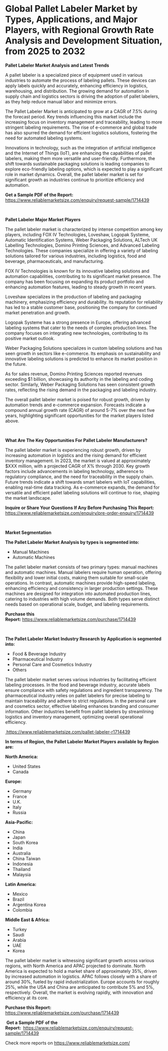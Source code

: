 <p><h1>Global Pallet Labeler Market by Types, Applications, and Major Players, with Regional Growth Rate Analysis and Development Situation, from 2025 to 2032</h1></p><p><strong>Pallet Labeler Market Analysis and Latest Trends</strong></p>
<p><p>A pallet labeler is a specialized piece of equipment used in various industries to automate the process of labeling pallets. These devices can apply labels quickly and accurately, enhancing efficiency in logistics, warehousing, and distribution. The growing demand for automation in supply chain and logistics sectors is driving the adoption of pallet labelers, as they help reduce manual labor and minimize errors.</p><p>The Pallet Labeler Market is anticipated to grow at a CAGR of 7.5% during the forecast period. Key trends influencing this market include the increasing focus on inventory management and traceability, leading to more stringent labeling requirements. The rise of e-commerce and global trade has also spurred the demand for efficient logistics solutions, fostering the need for automated labeling systems.</p><p>Innovations in technology, such as the integration of artificial intelligence and the Internet of Things (IoT), are enhancing the capabilities of pallet labelers, making them more versatile and user-friendly. Furthermore, the shift towards sustainable packaging solutions is leading companies to explore eco-friendly labeling options, which is expected to play a significant role in market dynamics. Overall, the pallet labeler market is set for significant growth as industries continue to prioritize efficiency and automation.</p></p>
<p><strong>Get a Sample PDF of the Report:&nbsp;</strong> <a href="https://www.reliablemarketsize.com/enquiry/request-sample/1714439?utm_campaign=3198&utm_medium=2&utm_source=Github&utm_content=ia&utm_term=10042025&utm_id=pallet-labeler">https://www.reliablemarketsize.com/enquiry/request-sample/1714439</a></p>
<p>&nbsp;</p>
<p><strong>Pallet Labeler Major Market Players</strong></p>
<p><p>The pallet labeler market is characterized by intense competition among key players, including FOX IV Technologies, Loveshaw, Logopak Systeme, Automatic Identification Systems, Weber Packaging Solutions, ALTech UK Labelling Technologies, Domino Printing Sciences, and Advanced Labeling Technologies. These companies specialize in offering a variety of labeling solutions tailored for various industries, including logistics, food and beverage, pharmaceuticals, and manufacturing.</p><p>FOX IV Technologies is known for its innovative labeling solutions and automation capabilities, contributing to its significant market presence. The company has been focusing on expanding its product portfolio and enhancing automation features, leading to steady growth in recent years. </p><p>Loveshaw specializes in the production of labeling and packaging machinery, emphasizing efficiency and durability. Its reputation for reliability has led to a stable customer base, positioning the company for continued market penetration and growth.</p><p>Logopak Systeme has a strong presence in Europe, offering advanced labeling systems that cater to the needs of complex production lines. The company focuses on integrating new technologies, contributing to its positive market outlook.</p><p>Weber Packaging Solutions specializes in custom labeling solutions and has seen growth in sectors like e-commerce. Its emphasis on sustainability and innovative labeling solutions is predicted to enhance its market position in the future.</p><p>As for sales revenue, Domino Printing Sciences reported revenues exceeding $1 billion, showcasing its authority in the labeling and coding sector. Similarly, Weber Packaging Solutions has seen consistent growth rates, reflecting the rising demand in the packaging and labeling industry.</p><p>The overall pallet labeler market is poised for robust growth, driven by automation trends and e-commerce expansion. Forecasts indicate a compound annual growth rate (CAGR) of around 5-7% over the next five years, highlighting significant opportunities for the market players listed above.</p></p>
<p>&nbsp;</p>
<p><strong>What Are The Key Opportunities For Pallet Labeler Manufacturers?</strong></p>
<p><p>The pallet labeler market is experiencing robust growth, driven by increasing automation in logistics and the rising demand for efficient inventory management. In 2023, the market is valued at approximately $XXX million, with a projected CAGR of X% through 2030. Key growth factors include advancements in labeling technology, adherence to regulatory compliance, and the need for traceability in the supply chain. Future trends indicate a shift towards smart labelers with IoT capabilities, enabling real-time data tracking. As e-commerce expands, the demand for versatile and efficient pallet labeling solutions will continue to rise, shaping the market landscape.</p></p>
<p><strong>Inquire or Share Your Questions If Any Before Purchasing This Report:</strong> <a href="https://www.reliablemarketsize.com/enquiry/pre-order-enquiry/1714439?utm_campaign=3198&utm_medium=2&utm_source=Github&utm_content=ia&utm_term=10042025&utm_id=pallet-labeler">https://www.reliablemarketsize.com/enquiry/pre-order-enquiry/1714439</a></p>
<p>&nbsp;</p>
<p><strong>Market Segmentation</strong></p>
<p><strong>The Pallet Labeler Market Analysis by types is segmented into:</strong></p>
<p><ul><li>Manual Machines</li><li>Automatic Machines</li></ul></p>
<p><p>The pallet labeler market consists of two primary types: manual machines and automatic machines. Manual labelers require human operation, offering flexibility and lower initial costs, making them suitable for small-scale operations. In contrast, automatic machines provide high-speed labeling, enhancing efficiency and consistency in larger production settings. These machines are designed for integration into automated production lines, catering to industries with high volume demands. Both types serve distinct needs based on operational scale, budget, and labeling requirements.</p></p>
<p><strong>Purchase this Report:&nbsp;</strong><a href="https://www.reliablemarketsize.com/purchase/1714439?utm_campaign=3198&utm_medium=2&utm_source=Github&utm_content=ia&utm_term=10042025&utm_id=pallet-labeler">https://www.reliablemarketsize.com/purchase/1714439</a></p>
<p>&nbsp;</p>
<p><strong>The Pallet Labeler Market Industry Research by Application is segmented into:</strong></p>
<p><ul><li>Food & Beverage Industry</li><li>Pharmaceutical Industry</li><li>Personal Care and Cosmetics Industry</li><li>Others</li></ul></p>
<p><p>The pallet labeler market serves various industries by facilitating efficient labeling processes. In the food and beverage industry, accurate labels ensure compliance with safety regulations and ingredient transparency. The pharmaceutical industry relies on pallet labelers for precise labeling to maintain traceability and adhere to strict regulations. In the personal care and cosmetics sector, effective labeling enhances branding and consumer information. Other industries benefit from pallet labelers by streamlining logistics and inventory management, optimizing overall operational efficiency.</p></p>
<p><a href="https://www.reliablemarketsize.com/pallet-labeler-r1714439?utm_campaign=3198&utm_medium=2&utm_source=Github&utm_content=ia&utm_term=10042025&utm_id=pallet-labeler">&nbsp;https://www.reliablemarketsize.com/pallet-labeler-r1714439</a></p>
<p><strong>In terms of Region, the Pallet Labeler Market Players available by Region are:</strong></p>
<p>
    <p> <strong> North America: </strong>
        <ul>
            <li>United States</li>
            <li>Canada</li>
        </ul>
        </p> 
    <p> <strong> Europe: </strong>
        <ul>
            <li>Germany</li>
            <li>France</li>
            <li>U.K.</li>
            <li>Italy</li>
            <li>Russia</li>
        </ul>
        </p> 
    <p> <strong> Asia-Pacific: </strong>
        <ul>
            <li>China</li>
            <li>Japan</li>
            <li>South Korea</li>
            <li>India</li>
            <li>Australia</li>
            <li>China Taiwan</li>
            <li>Indonesia</li>
            <li>Thailand</li>
            <li>Malaysia</li>
        </ul>
        </p> 
    <p> <strong> Latin America: </strong>
        <ul>
            <li>Mexico</li>
            <li>Brazil</li>
            <li>Argentina Korea</li>
            <li>Colombia</li>
        </ul>
        </p> 
    <p> <strong> Middle East & Africa: </strong>
        <ul>
            <li>Turkey</li>
            <li>Saudi</li>
            <li>Arabia</li>
            <li>UAE</li>
            <li>Korea</li>
        </ul>
    </p>
    </p>
<p><p>The pallet labeler market is witnessing significant growth across various regions, with North America and APAC projected to dominate. North America is expected to hold a market share of approximately 35%, driven by increased automation in logistics. APAC follows closely with a share of around 30%, fueled by rapid industrialization. Europe accounts for roughly 25%, while the USA and China are anticipated to contribute 5% and 5%, respectively. Overall, the market is evolving rapidly, with innovation and efficiency at its core.</p></p>
<p><strong>Purchase this Report: </strong><a href="https://www.reliablemarketsize.com/purchase/1714439?utm_campaign=3198&utm_medium=2&utm_source=Github&utm_content=ia&utm_term=10042025&utm_id=pallet-labeler">https://www.reliablemarketsize.com/purchase/1714439</a></p>
<p>&nbsp;<strong>Get a Sample PDF of the Report:&nbsp;&nbsp;</strong><a href="https://www.reliablemarketsize.com/enquiry/request-sample/1714439?utm_campaign=3198&utm_medium=2&utm_source=Github&utm_content=ia&utm_term=10042025&utm_id=pallet-labeler">https://www.reliablemarketsize.com/enquiry/request-sample/1714439</a></p>
<p><strong></strong></p>
<p>Check more reports on <a href="https://www.reliablemarketsize.com/?utm_campaign=3198&utm_medium=2&utm_source=Github&utm_content=ia&utm_term=10042025&utm_id=pallet-labeler">https://www.reliablemarketsize.com/</a></p>